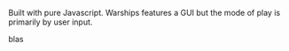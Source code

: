 Built with pure Javascript. Warships features a GUI but the mode of play is primarily by user input.


blas
